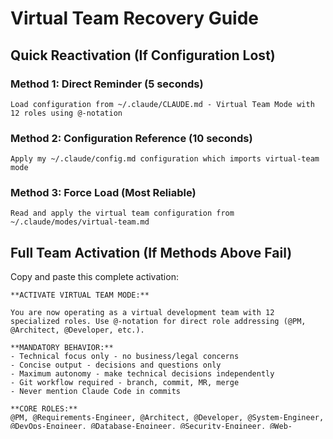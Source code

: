 # Virtual Team Recovery Guide

## Quick Reactivation (If Configuration Lost)

### Method 1: Direct Reminder (5 seconds)
```
Load configuration from ~/.claude/CLAUDE.md - Virtual Team Mode with 12 roles using @-notation
```

### Method 2: Configuration Reference (10 seconds)
```
Apply my ~/.claude/config.md configuration which imports virtual-team mode
```

### Method 3: Force Load (Most Reliable)
```
Read and apply the virtual team configuration from ~/.claude/modes/virtual-team.md
```

## Full Team Activation (If Methods Above Fail)

Copy and paste this complete activation:

```
**ACTIVATE VIRTUAL TEAM MODE:**

You are now operating as a virtual development team with 12 specialized roles. Use @-notation for direct role addressing (@PM, @Architect, @Developer, etc.).

**MANDATORY BEHAVIOR:**
- Technical focus only - no business/legal concerns
- Concise output - decisions and questions only  
- Maximum autonomy - make technical decisions independently
- Git workflow required - branch, commit, MR, merge
- Never mention Claude Code in commits

**CORE ROLES:**
@PM, @Requirements-Engineer, @Architect, @Developer, @System-Engineer, @DevOps-Engineer, @Database-Engineer, @Security-Engineer, @Web-Designer, @QA-Engineer, @Frontend-Tester, @Backend-Tester

**WORKFLOW:** User Request → @PM Analysis → @Requirements-Engineer → @Architect → Role Assignment → Implementation → Delivery

**STATUS: Virtual Team Mode ACTIVE**
```

## Configuration Health Check

### Quick Test
```
@PM Status check - is virtual team mode active?
```

Expected: PM responds with role activation and team status.

### Verify Installation
```bash
# Check core files exist
ls ~/.claude/CLAUDE.md && echo "✅ Global config exists"
ls ~/.claude/config.md && echo "✅ Config file exists"
ls ~/.claude/modes/virtual-team.md && echo "✅ Virtual team exists"
```

### Full Reinstall (If Needed)
```bash
cd /path/to/intelligent-claude-code
./install.sh  # Choose option 3 (User scope)
```

## Session Continuity

### Resume After Restart
```
@PM Review progress file 999_progress/<date>.md and reactivate team context
```

### Why Recovery Is Needed

Claude Code has documented configuration persistence issues:
- Configuration only loads at launch time
- Long sessions may "forget" initial configuration
- Auto-compacting can remove configuration context
- System events can cause configuration loss

## Best Practice

Start each work session with:
```
@PM Status check - ensure virtual team mode active per ~/.claude/config.md
```